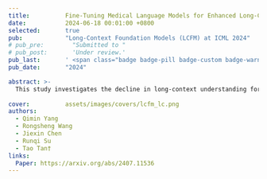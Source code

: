 ```yaml
---
title:          Fine-Tuning Medical Language Models for Enhanced Long-Contextual Understanding and Domain Expertise
date:           2024-06-18 00:01:00 +0800
selected:       true
pub:            "Long-Context Foundation Models (LCFM) at ICML 2024"
# pub_pre:        "Submitted to "
# pub_post:       'Under review.'
pub_last:       ' <span class="badge badge-pill badge-custom badge-warning">Poster</span>'
pub_date:       "2024"

abstract: >-
  This study investigates the decline in long-context understanding for medical LLMs after domain-specific fine-tuning, conducting experiments to determine the best composition of general and medical training data to balance diagnostic knowledge with comprehensive reading abilities.
  
cover:          assets/images/covers/lcfm_lc.png
authors:
  - Qimin Yang
  - Rongsheng Wang
  - Jiexin Chen
  - Runqi Su
  - Tao Tan†
links:
  Paper: https://arxiv.org/abs/2407.11536
---
```

